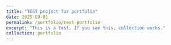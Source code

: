 ```yaml
---
title: "TEST project for portfolio"
date: 2025-09-01
permalink: /portfolio/test-portfolio
excerpt: "This is a test. If you see this, collection works."
collection: portfolio
---
```

